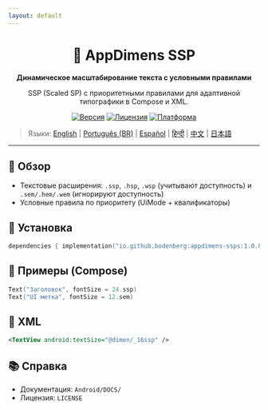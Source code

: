 ```yaml
---
layout: default
---
```


<div align="center">
    <h1>📐 AppDimens SSP</h1>
    <p><strong>Динамическое масштабирование текста с условными правилами</strong></p>
    <p>SSP (Scaled SP) с приоритетными правилами для адаптивной типографики в Compose и XML.</p>

[![Версия](https://img.shields.io/badge/version-1.0.8-blue.svg)](https://github.com/bodenberg/appdimens/releases)
[![Лицензия](https://img.shields.io/badge/license-Apache%202.0-green.svg)](../../../LICENSE)
[![Платформа](https://img.shields.io/badge/platform-Android%2021+-orange.svg)](https://developer.android.com/)
</div>

> Языки: [English](../../../../Android/appdimens_ssps/README.md) | [Português (BR)](../../pt-BR/Android/appdimens_ssps/README.md) | [Español](../../es/Android/appdimens_ssps/README.md) | [हिन्दी](../../hi/Android/appdimens_ssps/README.md) | [中文](../../zh/Android/appdimens_ssps/README.md) | [日本語](../../ja/Android/appdimens_ssps/README.md)

---

## 🎯 Обзор
- Текстовые расширения: `.ssp`, `.hsp`, `.wsp` (учитывают доступность) и `.sem/.hem/.wem` (игнорируют доступность)
- Условные правила по приоритету (UiMode + квалификаторы)

## 🚀 Установка
```kotlin
dependencies { implementation("io.github.bodenberg:appdimens-ssps:1.0.8") }
```

## 🎨 Примеры (Compose)
```kotlin
Text("Заголовок", fontSize = 24.ssp)
Text("UI метка", fontSize = 12.sem)
```

## 📄 XML
```xml
<TextView android:textSize="@dimen/_16ssp" />
```

## 📚 Справка
- Документация: `Android/DOCS/`
- Лицензия: `LICENSE`
